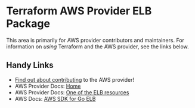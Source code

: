 # Terraform AWS Provider ELB Package

This area is primarily for AWS provider contributors and maintainers. For information on _using_ Terraform and the AWS provider, see the links below.


## Handy Links

* [Find out about contributing](https://hashicorp.github.io/terraform-provider-aws/#contribute) to the AWS provider!
* AWS Provider Docs: [Home](https://registry.terraform.io/providers/hashicorp/aws/latest/docs)
* AWS Provider Docs: [One of the ELB resources](https://registry.terraform.io/providers/hashicorp/aws/latest/docs/resources/load_balancer_policy)
* AWS Docs: [AWS SDK for Go ELB](https://docs.aws.amazon.com/sdk-for-go/api/service/elb/)
